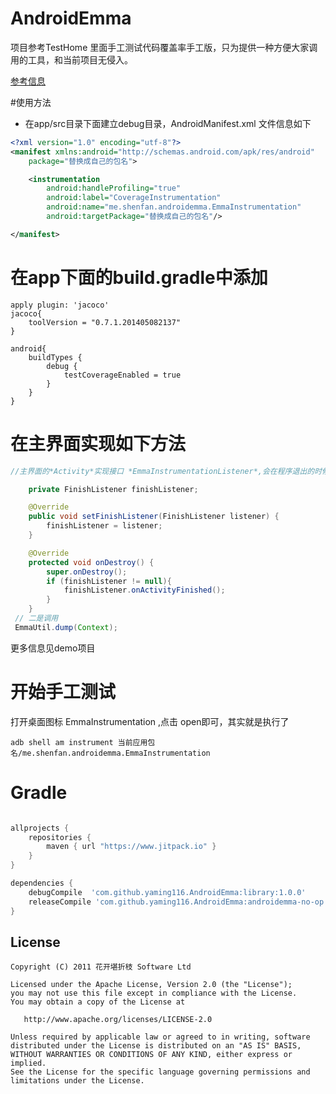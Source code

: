 AndroidEmma
====

项目参考TestHome 里面手工测试代码覆盖率手工版，只为提供一种方便大家调用的工具，和当前项目无侵入。

[参考信息](https://testerhome.com/wiki/androidcodecoveragebydockerq) 


#使用方法

* 在app/src目录下面建立debug目录，AndroidManifest.xml 文件信息如下

```xml
<?xml version="1.0" encoding="utf-8"?>
<manifest xmlns:android="http://schemas.android.com/apk/res/android"
    package="替换成自己的包名">

    <instrumentation
        android:handleProfiling="true"
        android:label="CoverageInstrumentation"
        android:name="me.shenfan.androidemma.EmmaInstrumentation"
        android:targetPackage="替换成自己的包名"/>

</manifest>
```


# 在app下面的build.gradle中添加

```
apply plugin: 'jacoco'
jacoco{
    toolVersion = "0.7.1.201405082137"
}

android{
    buildTypes {
        debug {
            testCoverageEnabled = true
        }   
    }
}
```

# 在主界面实现如下方法

```java
//主界面的*Activity*实现接口 *EmmaInstrumentationListener*,会在程序退出的时候dump测试覆盖率

    private FinishListener finishListener;

    @Override
    public void setFinishListener(FinishListener listener) {
        finishListener = listener;
    }

    @Override
    protected void onDestroy() {
        super.onDestroy();
        if (finishListener != null){
            finishListener.onActivityFinished();
        }
    }
 // 二是调用 
 EmmaUtil.dump(Context);
```


更多信息见demo项目

# 开始手工测试

打开桌面图标 EmmaInstrumentation ,点击 open即可，其实就是执行了

```
adb shell am instrument 当前应用包名/me.shenfan.androidemma.EmmaInstrumentation
```

# Gradle

```groovy

allprojects {
    repositories {
        maven { url "https://www.jitpack.io" }
    }
}

dependencies {
    debugCompile  'com.github.yaming116.AndroidEmma:library:1.0.0'
    releaseCompile 'com.github.yaming116.AndroidEmma:androidemma-no-op:1.0.0'
}
```

License
-------

    Copyright (C) 2011 花开堪折枝 Software Ltd

    Licensed under the Apache License, Version 2.0 (the "License");
    you may not use this file except in compliance with the License.
    You may obtain a copy of the License at

       http://www.apache.org/licenses/LICENSE-2.0

    Unless required by applicable law or agreed to in writing, software
    distributed under the License is distributed on an "AS IS" BASIS,
    WITHOUT WARRANTIES OR CONDITIONS OF ANY KIND, either express or implied.
    See the License for the specific language governing permissions and
    limitations under the License.


